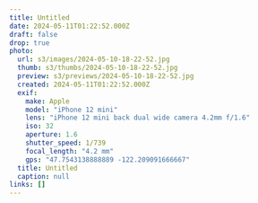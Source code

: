 ```yaml
---
title: Untitled
date: 2024-05-11T01:22:52.000Z
draft: false
drop: true
photo:
  url: s3/images/2024-05-10-18-22-52.jpg
  thumb: s3/thumbs/2024-05-10-18-22-52.jpg
  preview: s3/previews/2024-05-10-18-22-52.jpg
  created: 2024-05-11T01:22:52.000Z
  exif:
    make: Apple
    model: "iPhone 12 mini"
    lens: "iPhone 12 mini back dual wide camera 4.2mm f/1.6"
    iso: 32
    aperture: 1.6
    shutter_speed: 1/739
    focal_length: "4.2 mm"
    gps: "47.7543138888889 -122.209091666667"
  title: Untitled
  caption: null
links: []
---
```


